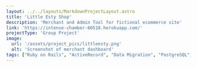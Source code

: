 ```yaml
---
layout: ../../layouts/MarkdownProjectLayout.astro
title: 'Little Esty Shop'
description: 'Merchant and Admin Tool for fictional ecommerce site'
link: 'https://intense-chamber-60518.herokuapp.com/'
projectType: 'Group Project'
image: 
  url: '/assets/project_pics/littleesty.png' 
  alt: 'Screenshot of merchant dashboard'
tags: ["Ruby on Rails", "ActiveRecord", "Data Migration", "PostgreSQL", "Heroku"]
---
```


